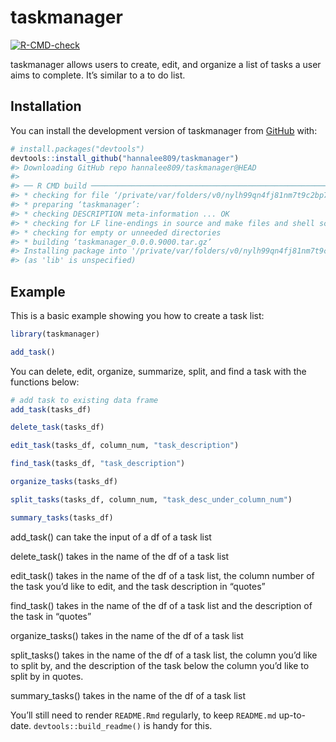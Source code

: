
<!-- README.md is generated from README.Rmd. Please edit that file -->

# taskmanager

<!-- badges: start -->

[![R-CMD-check](https://github.com/hannalee809/taskmanager/actions/workflows/R-CMD-check.yaml/badge.svg)](https://github.com/hannalee809/taskmanager/actions/workflows/R-CMD-check.yaml)
<!-- badges: end -->

taskmanager allows users to create, edit, and organize a list of tasks a
user aims to complete. It’s similar to a to do list.

## Installation

You can install the development version of taskmanager from
[GitHub](https://github.com/) with:

``` r
# install.packages("devtools")
devtools::install_github("hannalee809/taskmanager")
#> Downloading GitHub repo hannalee809/taskmanager@HEAD
#> 
#> ── R CMD build ─────────────────────────────────────────────────────────────────
#> * checking for file ‘/private/var/folders/v0/nylh99qn4fj81nm7t9c2bp700000gp/T/RtmpWEq9mZ/remotes10c28bc26941/hannalee809-taskmanager-8ac0b18/DESCRIPTION’ ... OK
#> * preparing ‘taskmanager’:
#> * checking DESCRIPTION meta-information ... OK
#> * checking for LF line-endings in source and make files and shell scripts
#> * checking for empty or unneeded directories
#> * building ‘taskmanager_0.0.0.9000.tar.gz’
#> Installing package into '/private/var/folders/v0/nylh99qn4fj81nm7t9c2bp700000gp/T/RtmpIcGcol/temp_libpathfdfc2f5aa31b'
#> (as 'lib' is unspecified)
```

## Example

This is a basic example showing you how to create a task list:

``` r
library(taskmanager)

add_task()
```

You can delete, edit, organize, summarize, split, and find a task with
the functions below:

``` r
# add task to existing data frame
add_task(tasks_df)

delete_task(tasks_df)

edit_task(tasks_df, column_num, "task_description")

find_task(tasks_df, "task_description")

organize_tasks(tasks_df)

split_tasks(tasks_df, column_num, "task_desc_under_column_num")

summary_tasks(tasks_df)
```

add_task() can take the input of a df of a task list

delete_task() takes in the name of the df of a task list

edit_task() takes in the name of the df of a task list, the column
number of the task you’d like to edit, and the task description in
“quotes”

find_task() takes in the name of the df of a task list and the
description of the task in “quotes”

organize_tasks() takes in the name of the df of a task list

split_tasks() takes in the name of the df of a task list, the column
you’d like to split by, and the description of the task below the column
you’d like to split by in quotes.

summary_tasks() takes in the name of the df of a task list

You’ll still need to render `README.Rmd` regularly, to keep `README.md`
up-to-date. `devtools::build_readme()` is handy for this.

